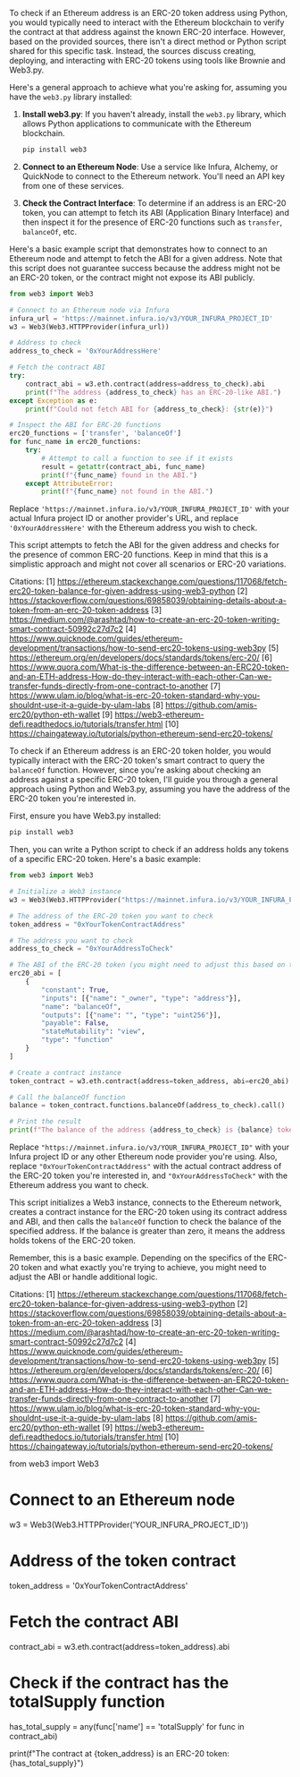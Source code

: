 To check if an Ethereum address is an ERC-20 token address using Python, you would typically need to interact with the Ethereum blockchain to verify the contract at that address against the known ERC-20 interface. However, based on the provided sources, there isn't a direct method or Python script shared for this specific task. Instead, the sources discuss creating, deploying, and interacting with ERC-20 tokens using tools like Brownie and Web3.py.

Here's a general approach to achieve what you're asking for, assuming you have the `web3.py` library installed:

1. **Install web3.py**: If you haven't already, install the `web3.py` library, which allows Python applications to communicate with the Ethereum blockchain.

   ```bash
   pip install web3
   ```

2. **Connect to an Ethereum Node**: Use a service like Infura, Alchemy, or QuickNode to connect to the Ethereum network. You'll need an API key from one of these services.

3. **Check the Contract Interface**: To determine if an address is an ERC-20 token, you can attempt to fetch its ABI (Application Binary Interface) and then inspect it for the presence of ERC-20 functions such as `transfer`, `balanceOf`, etc.

Here's a basic example script that demonstrates how to connect to an Ethereum node and attempt to fetch the ABI for a given address. Note that this script does not guarantee success because the address might not be an ERC-20 token, or the contract might not expose its ABI publicly.

```python
from web3 import Web3

# Connect to an Ethereum node via Infura
infura_url = 'https://mainnet.infura.io/v3/YOUR_INFURA_PROJECT_ID'
w3 = Web3(Web3.HTTPProvider(infura_url))

# Address to check
address_to_check = '0xYourAddressHere'

# Fetch the contract ABI
try:
    contract_abi = w3.eth.contract(address=address_to_check).abi
    print(f"The address {address_to_check} has an ERC-20-like ABI.")
except Exception as e:
    print(f"Could not fetch ABI for {address_to_check}: {str(e)}")

# Inspect the ABI for ERC-20 functions
erc20_functions = ['transfer', 'balanceOf']
for func_name in erc20_functions:
    try:
        # Attempt to call a function to see if it exists
        result = getattr(contract_abi, func_name)
        print(f"{func_name} found in the ABI.")
    except AttributeError:
        print(f"{func_name} not found in the ABI.")
```

Replace `'https://mainnet.infura.io/v3/YOUR_INFURA_PROJECT_ID'` with your actual Infura project ID or another provider's URL, and replace `'0xYourAddressHere'` with the Ethereum address you wish to check.

This script attempts to fetch the ABI for the given address and checks for the presence of common ERC-20 functions. Keep in mind that this is a simplistic approach and might not cover all scenarios or ERC-20 variations.

Citations:
[1] https://ethereum.stackexchange.com/questions/117068/fetch-erc20-token-balance-for-given-address-using-web3-python
[2] https://stackoverflow.com/questions/69858039/obtaining-details-about-a-token-from-an-erc-20-token-address
[3] https://medium.com/@arashtad/how-to-create-an-erc-20-token-writing-smart-contract-50992c27d7c2
[4] https://www.quicknode.com/guides/ethereum-development/transactions/how-to-send-erc20-tokens-using-web3py
[5] https://ethereum.org/en/developers/docs/standards/tokens/erc-20/
[6] https://www.quora.com/What-is-the-difference-between-an-ERC20-token-and-an-ETH-address-How-do-they-interact-with-each-other-Can-we-transfer-funds-directly-from-one-contract-to-another
[7] https://www.ulam.io/blog/what-is-erc-20-token-standard-why-you-shouldnt-use-it-a-guide-by-ulam-labs
[8] https://github.com/amis-erc20/python-eth-wallet
[9] https://web3-ethereum-defi.readthedocs.io/tutorials/transfer.html
[10] https://chaingateway.io/tutorials/python-ethereum-send-erc20-tokens/






To check if an Ethereum address is an ERC-20 token holder, you would typically interact with the ERC-20 token's smart contract to query the `balanceOf` function. However, since you're asking about checking an address against a specific ERC-20 token, I'll guide you through a general approach using Python and Web3.py, assuming you have the address of the ERC-20 token you're interested in.

First, ensure you have Web3.py installed:

```bash
pip install web3
```

Then, you can write a Python script to check if an address holds any tokens of a specific ERC-20 token. Here's a basic example:

```python
from web3 import Web3

# Initialize a Web3 instance
w3 = Web3(Web3.HTTPProvider("https://mainnet.infura.io/v3/YOUR_INFURA_PROJECT_ID"))

# The address of the ERC-20 token you want to check
token_address = "0xYourTokenContractAddress"

# The address you want to check
address_to_check = "0xYourAddressToCheck"

# The ABI of the ERC-20 token (you might need to adjust this based on the specific token)
erc20_abi = [
    {
        "constant": True,
        "inputs": [{"name": "_owner", "type": "address"}],
        "name": "balanceOf",
        "outputs": [{"name": "", "type": "uint256"}],
        "payable": False,
        "stateMutability": "view",
        "type": "function"
    }
]

# Create a contract instance
token_contract = w3.eth.contract(address=token_address, abi=erc20_abi)

# Call the balanceOf function
balance = token_contract.functions.balanceOf(address_to_check).call()

# Print the result
print(f"The balance of the address {address_to_check} is {balance} tokens.")
```

Replace `"https://mainnet.infura.io/v3/YOUR_INFURA_PROJECT_ID"` with your Infura project ID or any other Ethereum node provider you're using. Also, replace `"0xYourTokenContractAddress"` with the actual contract address of the ERC-20 token you're interested in, and `"0xYourAddressToCheck"` with the Ethereum address you want to check.

This script initializes a Web3 instance, connects to the Ethereum network, creates a contract instance for the ERC-20 token using its contract address and ABI, and then calls the `balanceOf` function to check the balance of the specified address. If the balance is greater than zero, it means the address holds tokens of the ERC-20 token.

Remember, this is a basic example. Depending on the specifics of the ERC-20 token and what exactly you're trying to achieve, you might need to adjust the ABI or handle additional logic.

Citations:
[1] https://ethereum.stackexchange.com/questions/117068/fetch-erc20-token-balance-for-given-address-using-web3-python
[2] https://stackoverflow.com/questions/69858039/obtaining-details-about-a-token-from-an-erc-20-token-address
[3] https://medium.com/@arashtad/how-to-create-an-erc-20-token-writing-smart-contract-50992c27d7c2
[4] https://www.quicknode.com/guides/ethereum-development/transactions/how-to-send-erc20-tokens-using-web3py
[5] https://ethereum.org/en/developers/docs/standards/tokens/erc-20/
[6] https://www.quora.com/What-is-the-difference-between-an-ERC20-token-and-an-ETH-address-How-do-they-interact-with-each-other-Can-we-transfer-funds-directly-from-one-contract-to-another
[7] https://www.ulam.io/blog/what-is-erc-20-token-standard-why-you-shouldnt-use-it-a-guide-by-ulam-labs
[8] https://github.com/amis-erc20/python-eth-wallet
[9] https://web3-ethereum-defi.readthedocs.io/tutorials/transfer.html
[10] https://chaingateway.io/tutorials/python-ethereum-send-erc20-tokens/





from web3 import Web3

# Connect to an Ethereum node
w3 = Web3(Web3.HTTPProvider('YOUR_INFURA_PROJECT_ID'))

# Address of the token contract
token_address = '0xYourTokenContractAddress'

# Fetch the contract ABI
contract_abi = w3.eth.contract(address=token_address).abi

# Check if the contract has the totalSupply function
has_total_supply = any(func['name'] == 'totalSupply' for func in contract_abi)

print(f"The contract at {token_address} is an ERC-20 token: {has_total_supply}")
